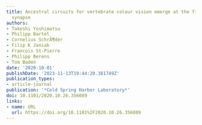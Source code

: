 ```yaml
---
title: Ancestral circuits for vertebrate colour vision emerge at the first retinal
  synapse
authors:
- Takeshi Yoshimatsu
- Philipp Bartel
- Cornelius SchrÃ¶der
- Filip K Janiak
- Francois St-Pierre
- Philipp Berens
- Tom Baden
date: '2020-10-01'
publishDate: '2023-11-13T19:44:20.381749Z'
publication_types:
- article-journal
publication: '*Cold Spring Harbor Laboratory*'
doi: 10.1101/2020.10.26.356089
links:
- name: URL
  url: https://doi.org/10.1101%2F2020.10.26.356089
---
```

